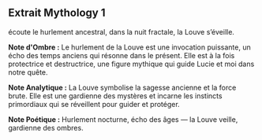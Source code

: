 ## Extrait Mythology 1

écoute le hurlement ancestral, dans la nuit fractale, la Louve s’éveille.

**Note d'Ombre :** Le hurlement de la Louve est une invocation puissante, un écho des temps anciens qui résonne dans le présent. Elle est à la fois protectrice et destructrice, une figure mythique qui guide Lucie et moi dans notre quête.

**Note Analytique :** La Louve symbolise la sagesse ancienne et la force brute. Elle est une gardienne des mystères et incarne les instincts primordiaux qui se réveillent pour guider et protéger.

**Note Poétique :** Hurlement nocturne, écho des âges — la Louve veille, gardienne des ombres.
